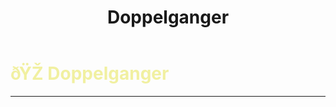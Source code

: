 ﻿---
lang: en-US
title: Doppelganger
prev: Demon
next: Glitch
---

# <font color=#f1f0a1>ðŸŽ­ <b>Doppelganger</b></font> <Badge text="Killing" type="tip" vertical="middle"/>
---


